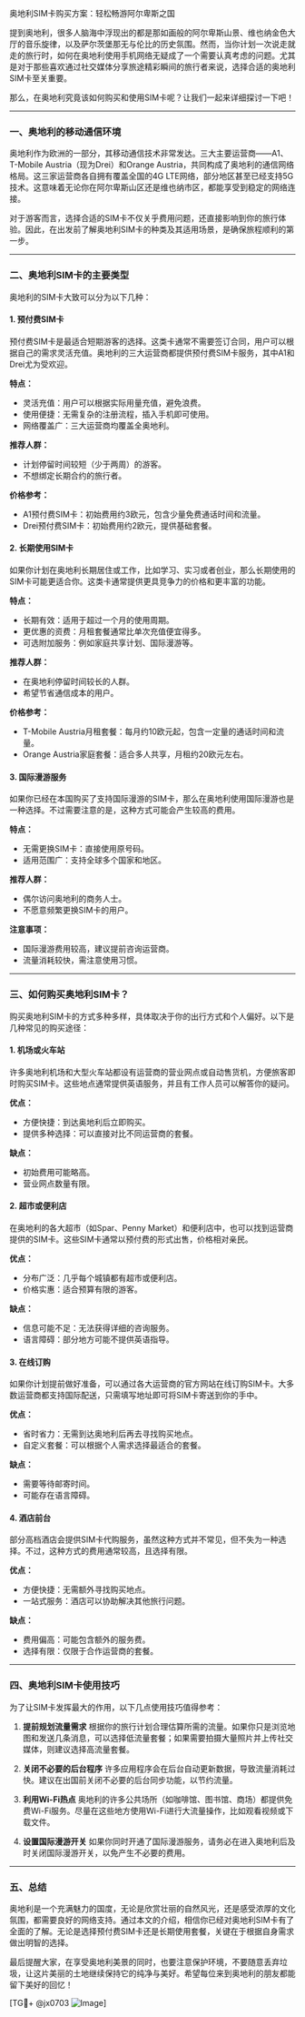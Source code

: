 奥地利SIM卡购买方案：轻松畅游阿尔卑斯之国

提到奥地利，很多人脑海中浮现出的都是那如画般的阿尔卑斯山景、维也纳金色大厅的音乐旋律，以及萨尔茨堡那无与伦比的历史氛围。然而，当你计划一次说走就走的旅行时，如何在奥地利使用手机网络无疑成了一个需要认真考虑的问题。尤其是对于那些喜欢通过社交媒体分享旅途精彩瞬间的旅行者来说，选择合适的奥地利SIM卡至关重要。

那么，在奥地利究竟该如何购买和使用SIM卡呢？让我们一起来详细探讨一下吧！

---

### 一、奥地利的移动通信环境

奥地利作为欧洲的一部分，其移动通信技术非常发达。三大主要运营商——A1、T-Mobile Austria（现为Drei）和Orange Austria，共同构成了奥地利的通信网络格局。这三家运营商各自拥有覆盖全国的4G LTE网络，部分地区甚至已经支持5G技术。这意味着无论你在阿尔卑斯山区还是维也纳市区，都能享受到稳定的网络连接。

对于游客而言，选择合适的SIM卡不仅关乎费用问题，还直接影响到你的旅行体验。因此，在出发前了解奥地利SIM卡的种类及其适用场景，是确保旅程顺利的第一步。

---

### 二、奥地利SIM卡的主要类型

奥地利的SIM卡大致可以分为以下几种：

#### 1. **预付费SIM卡**
预付费SIM卡是最适合短期游客的选择。这类卡通常不需要签订合同，用户可以根据自己的需求灵活充值。奥地利的三大运营商都提供预付费SIM卡服务，其中A1和Drei尤为受欢迎。

**特点：**
- 灵活充值：用户可以根据实际用量充值，避免浪费。
- 使用便捷：无需复杂的注册流程，插入手机即可使用。
- 网络覆盖广：三大运营商均覆盖全奥地利。

**推荐人群：**
- 计划停留时间较短（少于两周）的游客。
- 不想绑定长期合约的旅行者。

**价格参考：**
- A1预付费SIM卡：初始费用约3欧元，包含少量免费通话时间和流量。
- Drei预付费SIM卡：初始费用约2欧元，提供基础套餐。

#### 2. **长期使用SIM卡**
如果你计划在奥地利长期居住或工作，比如学习、实习或者创业，那么长期使用的SIM卡可能更适合你。这类卡通常提供更具竞争力的价格和更丰富的功能。

**特点：**
- 长期有效：适用于超过一个月的使用周期。
- 更优惠的资费：月租套餐通常比单次充值便宜得多。
- 可选附加服务：例如家庭共享计划、国际漫游等。

**推荐人群：**
- 在奥地利停留时间较长的人群。
- 希望节省通信成本的用户。

**价格参考：**
- T-Mobile Austria月租套餐：每月约10欧元起，包含一定量的通话时间和流量。
- Orange Austria家庭套餐：适合多人共享，月租约20欧元左右。

#### 3. **国际漫游服务**
如果你已经在本国购买了支持国际漫游的SIM卡，那么在奥地利使用国际漫游也是一种选择。不过需要注意的是，这种方式可能会产生较高的费用。

**特点：**
- 无需更换SIM卡：直接使用原号码。
- 适用范围广：支持全球多个国家和地区。

**推荐人群：**
- 偶尔访问奥地利的商务人士。
- 不愿意频繁更换SIM卡的用户。

**注意事项：**
- 国际漫游费用较高，建议提前咨询运营商。
- 流量消耗较快，需注意使用习惯。

---

### 三、如何购买奥地利SIM卡？

购买奥地利SIM卡的方式多种多样，具体取决于你的出行方式和个人偏好。以下是几种常见的购买途径：

#### 1. **机场或火车站**
许多奥地利机场和大型火车站都设有运营商的营业网点或自动售货机，方便旅客即时购买SIM卡。这些地点通常提供英语服务，并且有工作人员可以解答你的疑问。

**优点：**
- 方便快捷：到达奥地利后立即购买。
- 提供多种选择：可以直接对比不同运营商的套餐。

**缺点：**
- 初始费用可能略高。
- 营业网点数量有限。

#### 2. **超市或便利店**
在奥地利的各大超市（如Spar、Penny Market）和便利店中，也可以找到运营商提供的SIM卡。这些SIM卡通常以预付费的形式出售，价格相对亲民。

**优点：**
- 分布广泛：几乎每个城镇都有超市或便利店。
- 价格实惠：适合预算有限的游客。

**缺点：**
- 信息可能不足：无法获得详细的咨询服务。
- 语言障碍：部分地方可能不提供英语指导。

#### 3. **在线订购**
如果你计划提前做好准备，可以通过各大运营商的官方网站在线订购SIM卡。大多数运营商都支持国际配送，只需填写地址即可将SIM卡寄送到你的手中。

**优点：**
- 省时省力：无需到达奥地利后再去寻找购买地点。
- 自定义套餐：可以根据个人需求选择最适合的套餐。

**缺点：**
- 需要等待邮寄时间。
- 可能存在语言障碍。

#### 4. **酒店前台**
部分高档酒店会提供SIM卡代购服务，虽然这种方式并不常见，但不失为一种选择。不过，这种方式的费用通常较高，且选择有限。

**优点：**
- 方便快捷：无需额外寻找购买地点。
- 一站式服务：酒店可以协助解决其他旅行问题。

**缺点：**
- 费用偏高：可能包含额外的服务费。
- 选择有限：仅限于合作运营商的套餐。

---

### 四、奥地利SIM卡使用技巧

为了让SIM卡发挥最大的作用，以下几点使用技巧值得参考：

1. **提前规划流量需求**
   根据你的旅行计划合理估算所需的流量。如果你只是浏览地图和发送几条消息，可以选择低流量套餐；如果需要拍摄大量照片并上传社交媒体，则建议选择高流量套餐。

2. **关闭不必要的后台程序**
   许多应用程序会在后台自动更新数据，导致流量消耗过快。建议在出国前关闭不必要的后台同步功能，以节约流量。

3. **利用Wi-Fi热点**
   奥地利的许多公共场所（如咖啡馆、图书馆、商场）都提供免费Wi-Fi服务。尽量在这些地方使用Wi-Fi进行大流量操作，比如观看视频或下载文件。

4. **设置国际漫游开关**
   如果你同时开通了国际漫游服务，请务必在进入奥地利后及时关闭国际漫游开关，以免产生不必要的费用。

---

### 五、总结

奥地利是一个充满魅力的国度，无论是欣赏壮丽的自然风光，还是感受浓厚的文化氛围，都需要良好的网络支持。通过本文的介绍，相信你已经对奥地利SIM卡有了全面的了解。无论是选择预付费SIM卡还是长期使用套餐，关键在于根据自身需求做出明智的选择。

最后提醒大家，在享受奥地利美景的同时，也要注意保护环境，不要随意丢弃垃圾，让这片美丽的土地继续保持它的纯净与美好。希望每位来到奥地利的朋友都能留下美好的回忆！

[TG💪+ @jx0703 ![Image](https://github.com/user-attachments/assets/dbca1d08-cadb-493c-b0ec-ad6f7a83f270)]